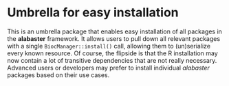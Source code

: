 # Umbrella for easy installation

This is an umbrella package that enables easy installation of all packages in the **alabaster** framework.
It allows users to pull down all relevant packages with a single `BiocManager::install()` call, allowing them to (un)serialize every known resource.
Of course, the flipside is that the R installation may now contain a lot of transitive dependencies that are not really necessary.
Advanced users or developers may prefer to install individual _alabaster_ packages based on their use cases.
